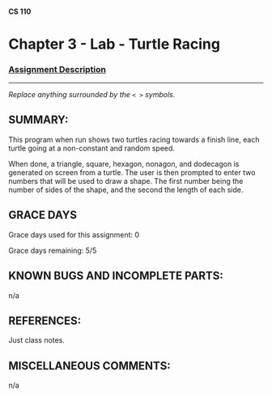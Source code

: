 #### CS 110
# Chapter 3 - Lab - Turtle Racing

### [Assignment Description](https://docs.google.com/document/d/1MWJnOpOaQL3yQb1-FVcj7SZLzLQRGZrbhnpyOL0v6mE/edit?usp=sharing)

***

_Replace anything surrounded by the `< >` symbols._

## SUMMARY:
This program when run shows two turtles racing towards a finish line, each turtle going at a non-constant and random speed.

When done, a triangle, square, hexagon, nonagon, and dodecagon is generated on screen from a turtle. The user is then prompted to enter two numbers that will be used to draw a shape. The first number being the number of sides of the shape, and the second the length of each side.

## GRACE DAYS
Grace days used for this assignment: 0

Grace days remaining: 5/5

## KNOWN BUGS AND INCOMPLETE PARTS:
n/a

## REFERENCES:
Just class notes.

## MISCELLANEOUS COMMENTS:
n/a